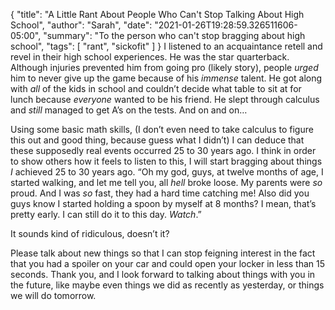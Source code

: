{
    "title": "A Little Rant About People Who Can't Stop Talking About High School",
    "author": "Sarah",
    "date": "2021-01-26T19:28:59.326511606-05:00",
    "summary": "To the person who can't stop bragging about high school",
    "tags": [
        "rant",
        "sickofit"
    ]
}
I listened to an acquaintance retell and revel in their high school
experiences. He was the star quarterback. Although injuries prevented
him from going pro (likely story), people *urged* him to never give up
the game because of his *immense* talent. He got along with *all* of the
kids in school and couldn’t decide what table to sit at for lunch
because *everyone* wanted to be his friend. He slept through calculus
and *still* managed to get A’s on the tests. And on and on…

Using some basic math skills, (I don’t even need to take calculus to
figure this out and good thing, because guess what I didn’t) I can
deduce that these supposedly real events occurred 25 to 30 years ago. I
think in order to show others how it feels to listen to this, I will
start bragging about things *I* achieved 25 to 30 years ago. “Oh my god,
guys, at twelve months of age, I started walking, and let me tell you,
all *hell* broke loose. My parents were *so* proud. And I was *so* fast,
they had a hard time catching me\! Also did you guys know I started
holding a spoon by myself at 8 months? I mean, that’s pretty early. I
can still do it to this day. *Watch*.”

It sounds kind of ridiculous, doesn’t it?

Please talk about new things so that I can stop feigning interest in the
fact that you had a spoiler on your car and could open your locker in
less than 15 seconds. Thank you, and I look forward to talking about
things with you in the future, like maybe even things we did as recently
as yesterday, or things we will do tomorrow.
